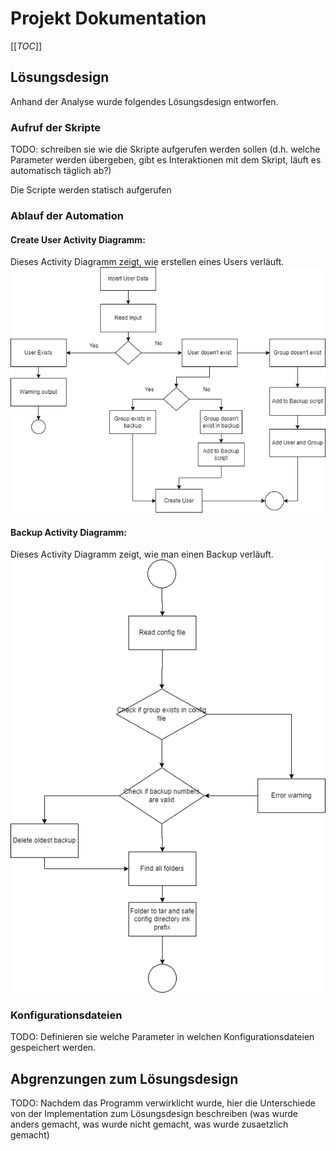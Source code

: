 # Projekt Dokumentation

[[_TOC_]]

## Lösungsdesign
Anhand der Analyse wurde folgendes Lösungsdesign entworfen.

### Aufruf der Skripte

TODO: schreiben sie wie die Skripte aufgerufen werden sollen (d.h. welche Parameter werden übergeben, gibt es Interaktionen mit dem Skript, läuft es automatisch täglich ab?)

Die Scripte werden statisch aufgerufen

### Ablauf der Automation

#### Create User Activity Diagramm:
Dieses Activity Diagramm zeigt, wie erstellen eines Users verläuft.
![Image of the file](./Create_User_uml.drawio.png)

#### Backup Activity Diagramm:
Dieses Activity Diagramm zeigt, wie man einen Backup verläuft.
![Image of the file](Config_uml.drawio.png)

### Konfigurationsdateien

TODO: Definieren sie welche Parameter in welchen Konfigurationsdateien gespeichert werden.

## Abgrenzungen zum Lösungsdesign

TODO: Nachdem das Programm verwirklicht wurde, hier die Unterschiede von der Implementation zum Lösungsdesign beschreiben (was wurde anders gemacht, was wurde nicht gemacht, was wurde zusaetzlich gemacht)